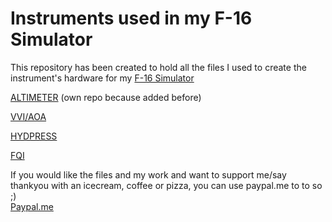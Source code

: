 # Instruments used in my F-16 Simulator

This repository has been created to hold all the files I used to create the instrument's hardware for my <a href="http://f16simulator.net" target="_blank">F-16 Simulator</a>

[ALTIMETER](https://github.com/mihi4/F-16Altimeter) (own repo because added before)

[VVI/AOA](vvi_aoa)

[HYDPRESS](hydpress)

[FQI](fuelgauge)

If you would like the files and my work and want to support me/say thankyou with an icecream, coffee or pizza, you can use paypal.me to to so ;)  
[Paypal.me](https://paypal.me/MichiHirczy)


